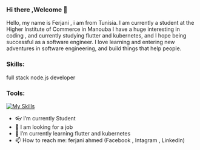 ### Hi there ,Welcome 👋


Hello, my name is Ferjani , i am from Tunisia. 
I am currently a student at the Higher Institute of Commerce in Manouba
I have a huge interesting in coding , and currently studying flutter and kubernetes, and I hope being successful as a software engineer.
I love learning and entering new adventures in software engineering, and build things that help people.

### Skills:
full stack node.js developer

### Tools:
[![My Skills](https://skillicons.dev/icons?i=vscode,nodejs,angular,nestjs,git,ts,html,css)](https://skillicons.dev)

- :eyeglasses: I’m currently Student
- 🔭 I am looking for a job
- 🌱 I’m currently learning flutter and kubernetes
- 📫 How to reach me: ferjani ahmed (Facebook , Intagram , LinkedIn)
<!--
**ferjaniahmed/ferjaniahmed** is a ✨ _special_ ✨ repository because its `README.md` (this file) appears on your GitHub profile.

Here are some ideas to get you started:

- 🔭 I’m currently working on ...
- 🌱 I’m currently learning ...
- 👯 I’m looking to collaborate on ...
- 🤔 I’m looking for help with ...
- 💬 Ask me about ...
- 📫 How to reach me: ...
- 😄 Pronouns: ...
- ⚡ Fun fact: ...
-->
